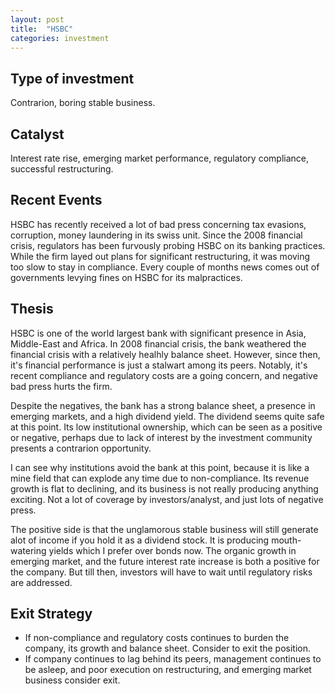 ```yaml
---
layout: post
title:  "HSBC"
categories: investment
---
```


## Type of investment
Contrarion, boring stable business. 

## Catalyst
 Interest rate rise, emerging market performance, regulatory compliance, successful restructuring. 

## Recent Events
HSBC has recently received a lot of bad press concerning tax evasions, corruption, money laundering in its swiss unit. Since the 2008 financial crisis, regulators has been furvously probing HSBC on its banking practices. While the firm layed out plans for significant restructuring, it was moving too slow to stay in compliance. Every couple of months news comes out of governments levying fines on HSBC for its malpractices.

## Thesis


HSBC is one of the world largest bank with significant presence in Asia, Middle-East and Africa. In 2008 financial crisis, the bank weathered the financial crisis with a relatively healhly balance sheet. However, since then,  it's financial performance is just a stalwart among its peers.  Notably, it's recent compliance and regulatory costs are a going concern, and negative bad press hurts the firm. 

<!--more-->

Despite the negatives, the bank has a strong balance sheet, a presence in emerging markets, and a high dividend yield. The dividend seems quite safe at this point. Its low institutional ownership, which can be seen as a positive or negative, perhaps due to lack of interest by the investment community presents a contrarion opportunity.

I can see why institutions avoid the bank at this point, because it is like a mine field that can explode any time due to non-compliance. Its revenue growth is flat to declining,
and its business is not really producing anything exciting. Not a lot of coverage by investors/analyst, and just lots of negative press. 

The positive side is that the unglamorous stable business will still generate alot of income if you hold it as a dividend stock. It is producing mouth-watering yields which I prefer over bonds now. The organic growth in emerging market, and the future interest rate increase is both a positive for the company. But till then, investors will have to wait until regulatory risks are addressed. 

## Exit Strategy
* If non-compliance and regulatory costs continues to burden the company, its growth and balance sheet. Consider to exit the position. 
* If company continues to lag behind its peers, management continues to be asleep, and poor execution on restructuring, and emerging market business consider exit. 
